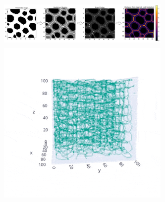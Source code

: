 
![](/images_and_gifs/horizontal_skeletonization_steps.png)

![](/images_and_gifs/3d_skeleton_scatterplot.gif)
